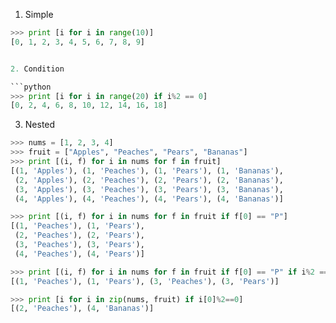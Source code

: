 1. Simple 

```python
>>> print [i for i in range(10)]
[0, 1, 2, 3, 4, 5, 6, 7, 8, 9]


2. Condition

```python
>>> print [i for i in range(20) if i%2 == 0]
[0, 2, 4, 6, 8, 10, 12, 14, 16, 18]
```

3. Nested

```python
>>> nums = [1, 2, 3, 4]
>>> fruit = ["Apples", "Peaches", "Pears", "Bananas"]
>>> print [(i, f) for i in nums for f in fruit]
[(1, 'Apples'), (1, 'Peaches'), (1, 'Pears'), (1, 'Bananas'),
 (2, 'Apples'), (2, 'Peaches'), (2, 'Pears'), (2, 'Bananas'),
 (3, 'Apples'), (3, 'Peaches'), (3, 'Pears'), (3, 'Bananas'),
 (4, 'Apples'), (4, 'Peaches'), (4, 'Pears'), (4, 'Bananas')]

>>> print [(i, f) for i in nums for f in fruit if f[0] == "P"]
[(1, 'Peaches'), (1, 'Pears'),
 (2, 'Peaches'), (2, 'Pears'),
 (3, 'Peaches'), (3, 'Pears'),
 (4, 'Peaches'), (4, 'Pears')]

>>> print [(i, f) for i in nums for f in fruit if f[0] == "P" if i%2 == 1]
[(1, 'Peaches'), (1, 'Pears'), (3, 'Peaches'), (3, 'Pears')]

>>> print [i for i in zip(nums, fruit) if i[0]%2==0]
[(2, 'Peaches'), (4, 'Bananas')]
```
